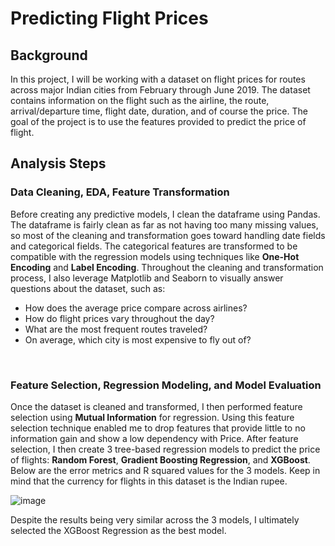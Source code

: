# Predicting Flight Prices

## Background


In this project, I will be working with a dataset on flight prices for routes across major Indian cities from February through June 2019. The dataset contains information on the flight such as the airline, the route, arrival/departure time, flight date, duration, and of course the price. The goal of the project is to use the features provided to predict the price of flight. 

## Analysis Steps

### Data Cleaning, EDA, Feature Transformation
  Before creating any predictive models, I clean the dataframe using Pandas. The dataframe is fairly clean as far as not having too many missing values, so most of the cleaning and transformation goes toward handling date fields and categorical fields. The categorical features are transformed to be compatible with the regression models using techniques like **One-Hot Encoding** and **Label Encoding**. Throughout the cleaning and transformation process, I also leverage Matplotlib and Seaborn to visually answer questions about the dataset, such as:
  - How does the average price compare across airlines?
  - How do flight prices vary throughout the day?
  - What are the most frequent routes traveled?
  - On average, which city is most expensive to fly out of?
 
<br>

### Feature Selection, Regression Modeling, and Model Evaluation
Once the dataset is cleaned and transformed, I then performed feature selection using **Mutual Information** for regression. Using this feature selection technique enabled me to drop features that provide little to no information gain and show a low dependency with Price. After feature selection, I then create 3 tree-based regression models to predict the price of flights: **Random Forest**, **Gradient Boosting Regression**, and **XGBoost**. Below are the error metrics and R squared values for the 3 models. Keep in mind that the currency for flights in this dataset is the Indian rupee.

![image](https://user-images.githubusercontent.com/100224330/172294255-726b4648-74b7-4977-8a4c-06bc78ca2f8a.png)

Despite the results being very similar across the 3 models, I ultimately selected the XGBoost Regression as the best model. 
